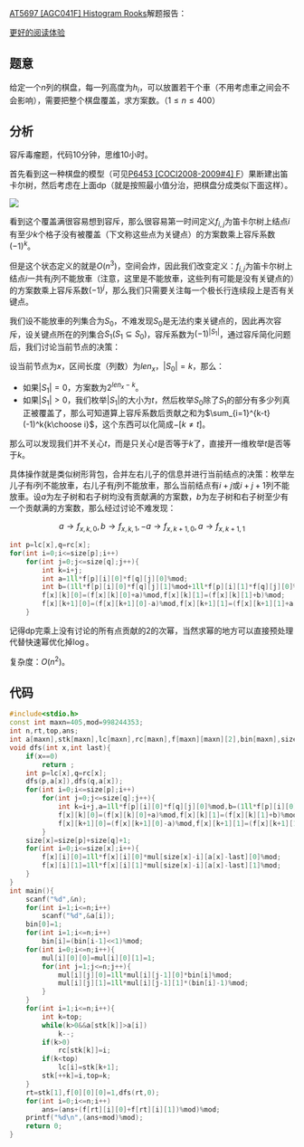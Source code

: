 [AT5697 [AGC041F] Histogram Rooks](https://www.luogu.com.cn/problem/AT5697)解题报告：

[更好的阅读体验](https://zybuluo.com/xiaoziyao/note/1786477)

## 题意
给定一个$n$列的棋盘，每一列高度为$h_i$，可以放置若干个車（不用考虑車之间会不会影响），需要把整个棋盘覆盖，求方案数。（$1\leqslant n\leqslant 400$）

## 分析
容斥毒瘤题，代码$10$分钟，思维$10$小时。

首先看到这一种棋盘的模型（可见[P6453 [COCI2008-2009#4] F](https://www.luogu.com.cn/problem/P6453)）果断建出笛卡尔树，然后考虑在上面dp（就是按照最小值分治，把棋盘分成类似下面这样）。

![](https://fp1.fghrsh.net/2021/03/30/26b815d61705423cad859615915bb73b.png)

看到这个覆盖满很容易想到容斥，那么很容易第一时间定义$f_{i,j}$为笛卡尔树上结点$i$有至少$k$个格子没有被覆盖（下文称这些点为关键点）的方案数乘上容斥系数$(-1)^k$。

但是这个状态定义的就是$O(n^3)$，空间会炸，因此我们改变定义：$f_{i,j}$为笛卡尔树上结点$i$一共有$j$列不能放車（注意，这里是不能放車，这些列有可能是没有关键点的）的方案数乘上容斥系数$(-1)^j$，那么我们只需要关注每一个极长行连续段上是否有关键点。

我们设不能放車的列集合为$S_0$，不难发现$S_0$是无法约束关键点的，因此再次容斥，设关键点所在的列集合$S_1(S_1\subseteq S_0)$，容斥系数为$(-1)^{|S_1|}$，通过容斥简化问题后，我们讨论当前节点的决策：

设当前节点为$x$，区间长度（列数）为$len_x$，$|S_0|=k$，那么：

- 如果$|S_1|=0$，方案数为$2^{len_x-k}$。
- 如果$|S_1|>0$，我们枚举$|S_1|$的大小为$t$，然后枚举$S_0$除了$S_1$的部分有多少列真正被覆盖了，那么可知道算上容斥系数后贡献之和为$\sum_{i=1}^{k-t}(-1)^k{k\choose i}$，这个东西可以化简成$-[k\ne t]$。

那么可以发现我们并不关心$t$，而是只关心$t$是否等于$k$了，直接开一维枚举$t$是否等于$k$。

具体操作就是类似树形背包，合并左右儿子的信息并进行当前结点的决策：枚举左儿子有$i$列不能放車，右儿子有$j$列不能放車，那么当前结点有$i+j$或$i+j+1$列不能放車。设$a$为左子树和右子树均没有贡献满的方案数，$b$为左子树和右子树至少有一个贡献满的方案数，那么经过讨论不难发现：

$$a\rightarrow f_{x,k,0},b\rightarrow f_{x,k,1},-a\rightarrow f_{x,k+1,0},a\rightarrow f_{x,k+1,1}$$

```cpp
int p=lc[x],q=rc[x];
for(int i=0;i<=size[p];i++)
	for(int j=0;j<=size[q];j++){
		int k=i+j;
		int a=1ll*f[p][i][0]*f[q][j][0]%mod;
		int b=(1ll*f[p][i][0]*f[q][j][1]%mod+1ll*f[p][i][1]*f[q][j][0]%mod+1ll*f[p][i][1]*f[q][j][1]%mod)%mod;
		f[x][k][0]=(f[x][k][0]+a)%mod,f[x][k][1]=(f[x][k][1]+b)%mod;
		f[x][k+1][0]=(f[x][k+1][0]-a)%mod,f[x][k+1][1]=(f[x][k+1][1]+a)%mod;
	}
```

记得dp完乘上没有讨论的所有点贡献的$2$的次幂，当然求幂的地方可以直接预处理代替快速幂优化掉$\log$。

复杂度：$O(n^2)$。

## 代码
```cpp
#include<stdio.h>
const int maxn=405,mod=998244353;
int n,rt,top,ans;
int a[maxn],stk[maxn],lc[maxn],rc[maxn],f[maxn][maxn][2],bin[maxn],size[maxn],mul[maxn][maxn][2];
void dfs(int x,int last){
	if(x==0)
		return ;
	int p=lc[x],q=rc[x];
	dfs(p,a[x]),dfs(q,a[x]);
	for(int i=0;i<=size[p];i++)
		for(int j=0;j<=size[q];j++){
			int k=i+j,a=1ll*f[p][i][0]*f[q][j][0]%mod,b=(1ll*f[p][i][0]*f[q][j][1]%mod+1ll*f[p][i][1]*f[q][j][0]%mod+1ll*f[i][i][1]*f[q][j][1]%mod)%mod;
			f[x][k][0]=(f[x][k][0]+a)%mod,f[x][k][1]=(f[x][k][1]+b)%mod;
			f[x][k+1][0]=(f[x][k+1][0]-a)%mod,f[x][k+1][1]=(f[x][k+1][1]+a)%mod;
		}
	size[x]=size[p]+size[q]+1;
	for(int i=0;i<=size[x];i++){
		f[x][i][0]=1ll*f[x][i][0]*mul[size[x]-i][a[x]-last][0]%mod;
		f[x][i][1]=1ll*f[x][i][1]*mul[size[x]-i][a[x]-last][1]%mod;
	}
}
int main(){
	scanf("%d",&n);
	for(int i=1;i<=n;i++)
		scanf("%d",&a[i]);
	bin[0]=1;
	for(int i=1;i<=n;i++)
		bin[i]=(bin[i-1]<<1)%mod;
	for(int i=0;i<=n;i++){
		mul[i][0][0]=mul[i][0][1]=1;
		for(int j=1;j<=n;j++){
			mul[i][j][0]=1ll*mul[i][j-1][0]*bin[i]%mod;
			mul[i][j][1]=1ll*mul[i][j-1][1]*(bin[i]-1)%mod;
		}
	}
	for(int i=1;i<=n;i++){
		int k=top;
		while(k>0&&a[stk[k]]>a[i])
			k--;
		if(k>0)
			rc[stk[k]]=i;
		if(k<top)
			lc[i]=stk[k+1];
		stk[++k]=i,top=k;
	}
	rt=stk[1],f[0][0][0]=1,dfs(rt,0);
	for(int i=0;i<=n;i++)
		ans=(ans+(f[rt][i][0]+f[rt][i][1])%mod)%mod;
	printf("%d\n",(ans+mod)%mod);
	return 0;
}
```
